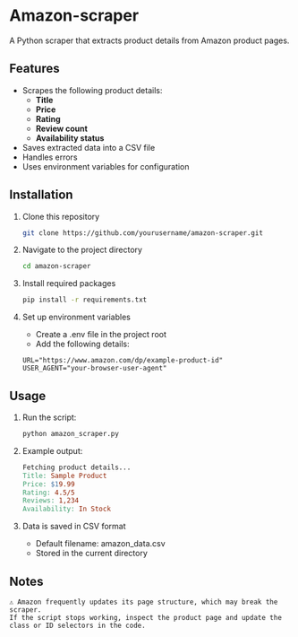 # Amazon-scraper
A Python scraper that extracts product details from Amazon product pages.  

## Features  
- Scrapes the following product details:  
  - **Title**  
  - **Price**  
  - **Rating**  
  - **Review count**  
  - **Availability status**  
- Saves extracted data into a CSV file  
- Handles errors  
- Uses environment variables for configuration  

## Installation  

1. Clone this repository
   
   ```sh
   git clone https://github.com/yourusername/amazon-scraper.git

3. Navigate to the project directory

   ```sh
   cd amazon-scraper

4. Install required packages
   
   ```sh
   pip install -r requirements.txt

5. Set up environment variables

   - Create a .env file in the project root
   - Add the following details:
     
   ```env
   URL="https://www.amazon.com/dp/example-product-id"
   USER_AGENT="your-browser-user-agent"
   
## Usage

1. Run the script:
   
   ```sh
   python amazon_scraper.py

2. Example output:
   
   ```makefile
   Fetching product details...
   Title: Sample Product
   Price: $19.99
   Rating: 4.5/5
   Reviews: 1,234
   Availability: In Stock

4. Data is saved in CSV format

   - Default filename: amazon_data.csv
   - Stored in the current directory


## Notes

    ⚠ Amazon frequently updates its page structure, which may break the scraper.
    If the script stops working, inspect the product page and update the class or ID selectors in the code.

